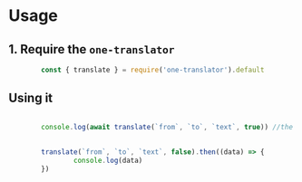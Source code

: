 
# Usage 
   ## 1. Require the `one-translator`
```js
        const { translate } = require('one-translator').default
```
   ## Using it
```js

        console.log(await translate(`from`, `to`, `text`, true)) //the last argument is the RAW. if raw is false, it will return a promise
        
        
        translate(`from`, `to`, `text`, false).then((data) => {
                console.log(data)
        })

```
